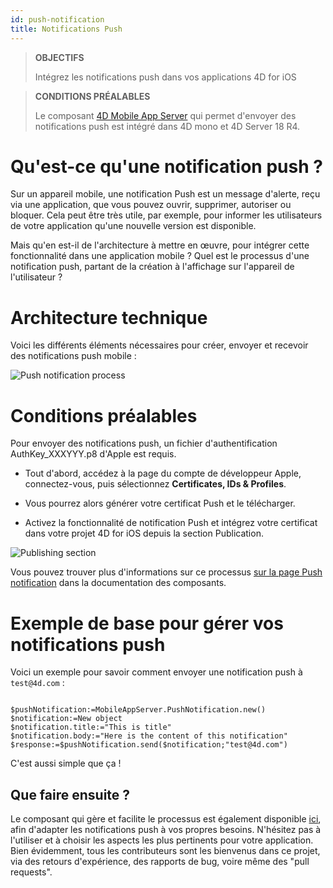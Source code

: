 ```yaml
---
id: push-notification
title: Notifications Push
---
```


> **OBJECTIFS**
> 
> Intégrez les notifications push dans vos applications 4D for iOS


> **CONDITIONS PRÉALABLES**
> 
> Le composant [4D Mobile App Server](https://github.com/4d-for-ios/4D-Mobile-App-Server) qui permet d'envoyer des notifications push est intégré dans 4D mono et 4D Server 18 R4.


# Qu'est-ce qu'une notification push ?

Sur un appareil mobile, une notification Push est un message d'alerte, reçu via une application, que vous pouvez ouvrir, supprimer, autoriser ou bloquer. Cela peut être très utile, par exemple, pour informer les utilisateurs de votre application qu'une nouvelle version est disponible.

Mais qu'en est-il de l'architecture à mettre en œuvre, pour intégrer cette fonctionnalité dans une application mobile ? Quel est le processus d'une notification push, partant de la création à l'affichage sur l'appareil de l'utilisateur ?

# Architecture technique

Voici les différents éléments nécessaires pour créer, envoyer et recevoir des notifications push mobile :

![Push notification process](assets/en/push-notification/4D-for-ios-push-notification.png)

# Conditions préalables

Pour envoyer des notifications push, un fichier d'authentification AuthKey_XXXYYY.p8 d'Apple est requis.

* Tout d'abord, accédez à la page du compte de développeur Apple, connectez-vous, puis sélectionnez **Certificates, IDs & Profiles**.

* Vous pourrez alors générer votre certificat Push et le télécharger.

* Activez la fonctionnalité de notification Push et intégrez votre certificat dans votre projet 4D for iOS depuis la section Publication.

![Publishing section](assets/en/push-notification/push-notification-publishing-section.png)

Vous pouvez trouver plus d'informations sur ce processus [sur la page Push notification](https://github.com/4d-for-ios/4D-Mobile-App-Server/blob/master/Documentation/Classes/PushNotification.md) dans la documentation des composants.

# Exemple de base pour gérer vos notifications push

Voici un exemple pour savoir comment envoyer une notification push à `test@4d.com` :

```4d

$pushNotification:=MobileAppServer.PushNotification.new() 
$notification:=New object 
$notification.title:="This is title" 
$notification.body:="Here is the content of this notification" 
$response:=$pushNotification.send($notification;"test@4d.com")

```

C'est aussi simple que ça !


## Que faire ensuite ?

Le composant qui gère et facilite le processus est également disponible [ici](https://github.com/4d-for-ios/4D-Mobile-App-Server/blob/master/Documentation/Classes/PushNotification.md), afin d'adapter les notifications push à vos propres besoins. N'hésitez pas à l'utiliser et à choisir les aspects les plus pertinents pour votre application. Bien évidemment, tous les contributeurs sont les bienvenus dans ce projet, via des retours d'expérience, des rapports de bug, voire même des "pull requests".



